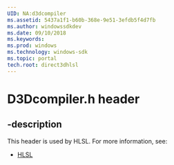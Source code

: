 ```yaml
---
UID: NA:d3dcompiler
ms.assetid: 5437a1f1-b60b-368e-9e51-3efdb5f4d7fb
ms.author: windowssdkdev
ms.date: 09/10/2018
ms.keywords: 
ms.prod: windows
ms.technology: windows-sdk
ms.topic: portal
tech.root: direct3dhlsl
---
```


# D3Dcompiler.h header


## -description


This header is used by HLSL. For more information, see:

- [HLSL](../_direct3dhlsl)
